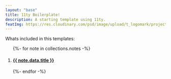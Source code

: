 ```yaml
---
layout: "base"
title: 11ty Boilerplate!
description: A starting template using 11ty.
featImg: https://res.cloudinary.com/psd/image/upload/t_logomark/project52/wynwood-art-wall.jpg
---
```


<section class="content">
  <p>Whats included in this templates:</p>
  <ol>
  {%- for note in collections.notes -%}
    <li>
      <h4><a href="{{ note.url }}">{{ note.data.title }}</a></h4>
    </li>
  {%- endfor -%}
  </ol>
</section>
